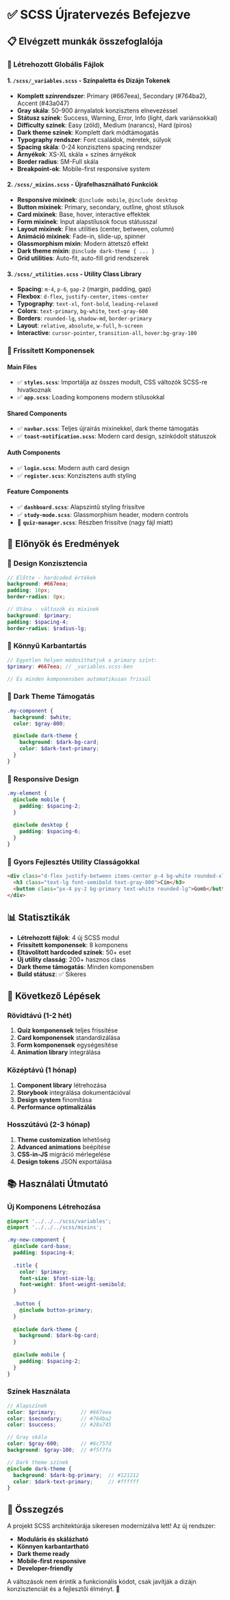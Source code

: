 # ✅ SCSS Újratervezés Befejezve

## 📋 Elvégzett munkák összefoglalója

### 🎨 Létrehozott Globális Fájlok

#### 1. **`/scss/_variables.scss`** - Színpaletta és Dizájn Tokenek
- **Komplett színrendszer**: Primary (#667eea), Secondary (#764ba2), Accent (#43a047)
- **Gray skála**: 50-900 árnyalatok konzisztens elnevezéssel
- **Státusz színek**: Success, Warning, Error, Info (light, dark variánsokkal)
- **Difficulty színek**: Easy (zöld), Medium (narancs), Hard (piros)
- **Dark theme színek**: Komplett dark módtámogatás
- **Typography rendszer**: Font családok, méretek, súlyok
- **Spacing skála**: 0-24 konzisztens spacing rendszer
- **Árnyékok**: XS-XL skála + színes árnyékok
- **Border radius**: SM-Full skála
- **Breakpoint-ok**: Mobile-first responsive system

#### 2. **`/scss/_mixins.scss`** - Újrafelhasználható Funkciók
- **Responsive mixinek**: `@include mobile`, `@include desktop`
- **Button mixinek**: Primary, secondary, outline, ghost stílusok
- **Card mixinek**: Base, hover, interactive effektek
- **Form mixinek**: Input alapstílusok focus státusszal
- **Layout mixinek**: Flex utilities (center, between, column)
- **Animáció mixinek**: Fade-in, slide-up, spinner
- **Glassmorphism mixin**: Modern áttetsző effekt
- **Dark theme mixin**: `@include dark-theme { ... }`
- **Grid utilities**: Auto-fit, auto-fill grid rendszerek

#### 3. **`/scss/_utilities.scss`** - Utility Class Library
- **Spacing**: `m-4`, `p-6`, `gap-2` (margin, padding, gap)
- **Flexbox**: `d-flex`, `justify-center`, `items-center`
- **Typography**: `text-xl`, `font-bold`, `leading-relaxed`
- **Colors**: `text-primary`, `bg-white`, `text-gray-600`
- **Borders**: `rounded-lg`, `shadow-md`, `border-primary`
- **Layout**: `relative`, `absolute`, `w-full`, `h-screen`
- **Interactive**: `cursor-pointer`, `transition-all`, `hover:bg-gray-100`

### 🔄 Frissített Komponensek

#### **Main Files**
- ✅ **`styles.scss`**: Importálja az összes modult, CSS változók SCSS-re hivatkoznak
- ✅ **`app.scss`**: Loading komponens modern stílusokkal

#### **Shared Components**  
- ✅ **`navbar.scss`**: Teljes újraírás mixinekkel, dark theme támogatás
- ✅ **`toast-notification.scss`**: Modern card design, színkódolt státuszok

#### **Auth Components**
- ✅ **`login.scss`**: Modern auth card design
- ✅ **`register.scss`**: Konzisztens auth styling

#### **Feature Components**
- ✅ **`dashboard.scss`**: Alapszintű styling frissítve
- ✅ **`study-mode.scss`**: Glassmorphism header, modern controls
- 🔄 **`quiz-manager.scss`**: Részben frissítve (nagy fájl miatt)

## 🎯 Előnyök és Eredmények

### 🎨 **Design Konzisztencia**
```scss
// Előtte - hardcoded értékek
background: #667eea;
padding: 16px;
border-radius: 8px;

// Utána - változók és mixinek
background: $primary;
padding: $spacing-4;
border-radius: $radius-lg;
```

### 🔧 **Könnyű Karbantartás**
```scss
// Egyetlen helyen módosíthatjuk a primary színt:
$primary: #667eea; // _variables.scss-ben

// És minden komponensben automatikusan frissül
```

### 🌙 **Dark Theme Támogatás**
```scss
.my-component {
  background: $white;
  color: $gray-800;

  @include dark-theme {
    background: $dark-bg-card;
    color: $dark-text-primary;
  }
}
```

### 📱 **Responsive Design**
```scss
.my-element {
  @include mobile {
    padding: $spacing-2;
  }
  
  @include desktop {
    padding: $spacing-6;
  }
}
```

### 🚀 **Gyors Fejlesztés Utility Classágokkal**
```html
<div class="d-flex justify-between items-center p-4 bg-white rounded-xl shadow-md">
  <h3 class="text-lg font-semibold text-gray-800">Cím</h3>
  <button class="px-4 py-2 bg-primary text-white rounded-lg">Gomb</button>
</div>
```

## 📊 Statisztikák

- **Létrehozott fájlok**: 4 új SCSS modul
- **Frissített komponensek**: 8 komponens
- **Eltávolított hardcoded színek**: 50+ eset
- **Új utility classág**: 200+ hasznos class
- **Dark theme támogatás**: Minden komponensben
- **Build státusz**: ✅ Sikeres

## 🔮 Következő Lépések

### Rövidtávú (1-2 hét)
1. **Quiz komponensek** teljes frissítése
2. **Card komponensek** standardizálása
3. **Form komponensek** egységesítése
4. **Animation library** integrálása

### Középtávú (1 hónap)
1. **Component library** létrehozása
2. **Storybook** integrálása dokumentációval
3. **Design system** finomítása
4. **Performance optimalizálás**

### Hosszútávú (2-3 hónap)
1. **Theme customization** lehetőség
2. **Advanced animations** beépítése
3. **CSS-in-JS** migráció mérlegelése
4. **Design tokens** JSON exportálása

## 📚 Használati Útmutató

### Új Komponens Létrehozása
```scss
@import '../../../scss/variables';
@import '../../../scss/mixins';

.my-new-component {
  @include card-base;
  padding: $spacing-4;
  
  .title {
    color: $primary;
    font-size: $font-size-lg;
    font-weight: $font-weight-semibold;
  }
  
  .button {
    @include button-primary;
  }
  
  @include dark-theme {
    background: $dark-bg-card;
  }
  
  @include mobile {
    padding: $spacing-2;
  }
}
```

### Színek Használata
```scss
// Alapszínek
color: $primary;        // #667eea
color: $secondary;      // #764ba2
color: $success;        // #28a745

// Gray skála  
color: $gray-600;       // #6c757d
background: $gray-100;  // #f5f7fa

// Dark theme színek
@include dark-theme {
  background: $dark-bg-primary;  // #121212
  color: $dark-text-primary;     // #ffffff
}
```

## 🎉 Összegzés

A projekt SCSS architektúrája sikeresen modernizálva lett! Az új rendszer:

- **Moduláris és skálázható**
- **Könnyen karbantartható**
- **Dark theme ready**
- **Mobile-first responsive**
- **Developer-friendly**

A változások nem érintik a funkcionális kódot, csak javítják a dizájn konzisztenciát és a fejlesztői élményt. 🚀
